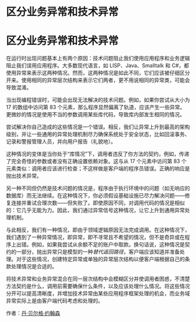# 区分业务异常和技术异常

# 区分业务异常和技术异常

在运行时出现问题基本上有两个原因：技术问题阻止我们使用应用程序和业务逻辑阻止我们误用应用程序。大多数现代语言，如 LISP、Java、Smalltalk 和 C#，都使用异常来表示这两种情况。然而，这两种情况是如此不同，它们应该被仔细区分开来。使用相同的异常层次结构来表示它们两者，更不用说相同的异常类，可能会导致混淆。

当出现编程错误时，可能会出现无法解决的技术问题。例如，如果你尝试从大小为 17 的数组中访问第 83 个元素，那么程序显然偏离了轨道，应该产生一些异常。更微妙的情况是使用不当的参数调用某些库代码，导致库内部发生相同的情况。

尝试解决你自己造成的这些情况是一个错误。相反，我们让异常上升到最高的架构级别，并让一些通用的异常处理机制尽力确保系统处于安全状态，比如回滚事务、记录和警报管理人员，并向用户报告（礼貌地）。

这种情况的变体是当你处于“库情况”下，调用者违反了你方法的契约，例如，传递了完全奇怪的参数或者没有正确设置依赖对象。这与从 17 个元素中访问第 83 个元素类似：调用者应该进行检查；不这样做是客户端的程序员错误。正确的响应是抛出技术异常。

另一种不同但仍然是技术问题的情况是，程序由于执行环境中的问题（如无响应的数据库）而无法继续。在这种情况下，你必须假设基础设施已尽力解决问题——修复连接并重试合理次数——但失败了。即使原因不同，对调用代码的情况是相似的：它几乎无能为力。因此，我们通过异常信号这种情况，让它上升到通用异常处理机制。

与此相反，我们有一种情况，即由于领域逻辑原因无法完成调用。在这种情况下，我们遇到了一种异常情况，即异常，即不寻常且不希望的情况，但不是奇异或在程序上出错。例如，如果我尝试从余额不足的账户中取款。换句话说，这种情况是契约的一部分，抛出异常只是模型的一种*替代返回路径*，客户端应该知道并准备处理。对于这些情况，创建特定异常或单独的异常层次结构以便客户端根据自己的条款处理情况是合适的。

将技术异常和业务异常混合在同一层次结构中会模糊区分并使调用者困惑，不清楚方法契约是什么，调用前需要确保什么条件，以及应该处理什么情况。将这些情况分开可以提高清晰度，并增加技术异常由某些应用程序框架处理的机会，而业务域异常实际上是由客户端代码考虑和处理的。

作者：[丹·贝尔格·约翰森](http://programmer.97things.oreilly.com/wiki/index.php/Dan_Bergh_Johnsson)
